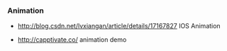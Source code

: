 ### Animation

- http://blog.csdn.net/lvxiangan/article/details/17167827  IOS Animation

- http://capptivate.co/ animation demo